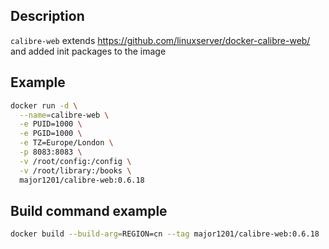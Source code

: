 ## Description

`calibre-web` extends <https://github.com/linuxserver/docker-calibre-web/> and added init packages to the image

## Example

```bash
docker run -d \
  --name=calibre-web \
  -e PUID=1000 \
  -e PGID=1000 \
  -e TZ=Europe/London \
  -p 8083:8083 \
  -v /root/config:/config \
  -v /root/library:/books \
  major1201/calibre-web:0.6.18
```

## Build command example

```bash
docker build --build-arg=REGION=cn --tag major1201/calibre-web:0.6.18 .
```
